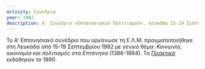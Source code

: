 ```yaml
---
activity: Συνέδρια
year: 1982
description: Α' Συνέδριο «Επτανησιακού Πολιτισμού», Λευκάδα 15-19 Σεπτεμβρίου 1982. *Κοινωνία, Οικονομία και Πολιτισμός στα Επτάνησα \(1368-1864\).* Τα [*Πρακτικά*](/publications/praktika_synedriwn/praktika_synedriou_01.html) εκδόθηκαν το 1990.
---
```


Το Α' Επτανησιακό συνέδριο που οργάνωσε τη Ε.Λ.Μ. πραγματοποιήθηκε στη Λευκάδα από 15-19 Σεπτεμβρίου 1982 με γενικό θέμα: *Κοινωνία, οικονομία και πολιτισμός στα Επτάνησα* \(1386-1864\). Τα [*Πρακτικά*](/publications/praktika_synedriwn/praktika_synedriou_01.html) εκδόθηκαν το 1990.
